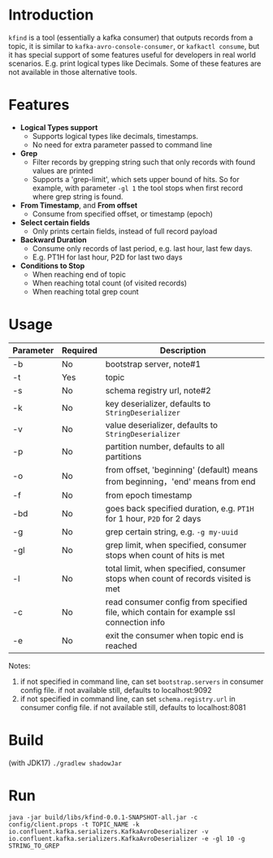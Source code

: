 # Introduction

`kfind` is a tool (essentially a kafka consumer) that outputs records from a topic, it is similar to `kafka-avro-console-consumer`, or `kafkactl consume`, but it has special support of some features useful for developers in real world scenarios. E.g. print logical types like Decimals. Some of these features are not available in those alternative tools.

# Features
- **Logical Types support**
  - Supports logical types like decimals, timestamps.
  - No need for extra parameter passed to command line
- **Grep**
  - Filter records by grepping string such that only records with found values are printed
  - Supports a 'grep-limit', which sets upper bound of hits. So for example, with parameter `-gl 1` the tool stops when first record where grep string is found.
- **From Timestamp**, and **From offset**
  - Consume from specified offset, or timestamp (epoch)
- **Select certain fields**
  - Only prints certain fields, instead of full record payload
- **Backward Duration**
  - Consume only records of last period, e.g. last hour, last few days.
  - E.g. PT1H for last hour, P2D for last two days
- **Conditions to Stop**
  - When reaching end of topic
  - When reaching total count (of visited records)
  - When reaching total grep count

# Usage

| Parameter | Required | Description                                                                             |
|-----------|----------|-----------------------------------------------------------------------------------------|
| -b        | No       | bootstrap server, note#1                                                                |
| -t        | Yes      | topic                                                                                   |
| -s        | No       | schema registry url, note#2                                                             |
| -k        | No       | key deserializer, defaults to `StringDeserializer`                                      |
| -v        | No       | value deserializer, defaults to `StringDeserializer`                                    |
| -p        | No       | partition number, defaults to all partitions                                            |
| -o        | No       | from offset, 'beginning' (default) means from beginning，'end' means from end            |
| -f        | No       | from epoch timestamp                                                                    |
| -bd       | No       | goes back specified duration, e.g. `PT1H` for 1 hour, `P2D` for 2 days                  |
| -g        | No       | grep certain string, e.g. `-g my-uuid`                                                  |
| -gl       | No       | grep limit, when specified, consumer stops when count of hits is met                    |
| -l        | No       | total limit, when specified, consumer stops when count of records visited is met        |
| -c        | No       | read consumer config from specified file, which contain for example ssl connection info |
| -e        | No       | exit the consumer when topic end is reached                                             |

Notes:
1. if not specified in command line, can set `bootstrap.servers` in consumer config file.
   if not available still, defaults to localhost:9092
2. if not specified in command line, can set `schema.registry.url` in consumer config file.
   if not available still, defaults to localhost:8081

# Build
(with JDK17)
`./gradlew shadowJar`

# Run
`java -jar build/libs/kfind-0.0.1-SNAPSHOT-all.jar -c config/client.props -t TOPIC_NAME -k io.confluent.kafka.serializers.KafkaAvroDeserializer -v io.confluent.kafka.serializers.KafkaAvroDeserializer -e -gl 10 -g STRING_TO_GREP`


